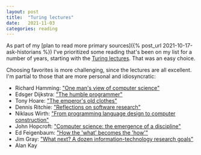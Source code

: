 ```yaml
---
layout: post
title:  "Turing lectures"
date:   2021-11-03
categories: reading
---
```


As part of my [plan to read more primary sources]({% post_url 2021-10-17-ask-historians %}) I've prioritized some reading that's been on my list for a number of years, starting with the [Turing lectures](https://amturing.acm.org/lectures.cfm). That was an easy choice.

Choosing favorites is more challenging, since the lectures are all excellent. I'm partial to those that are more personal and idiosyncratic:

* Richard Hamming: ["One man's view of computer science"](https://dl.acm.org/doi/abs/10.1145/321495.321497)
* Edsger Dijkstra: ["The humble programmer"](https://dl.acm.org/doi/10.1145/355604.361591)
* Tony Hoare: ["The emperor's old clothes"](https://dl.acm.org/doi/10.1145/358549.358561)
* Dennis Ritchie: ["Reflections on software research"](https://dl.acm.org/doi/10.1145/358198.358207)
* Niklaus Wirth: ["From programming language design to computer construction"](https://dl.acm.org/doi/10.1145/2786.2789)
* John Hopcroft: ["Computer science: the emergence of a discipline"](https://dl.acm.org/doi/abs/10.1145/214748.214750)
* Ed Feigenbaum: ["How the 'what' becomes the 'how'"](https://dl.acm.org/doi/10.1145/1283920.1283951)
* Jim Gray: ["What next? A dozen information-technology research goals"](https://dl.acm.org/doi/abs/10.1145/1283920.2159561)
* Alan Kay